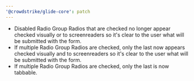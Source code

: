 ```yaml
---
'@crowdstrike/glide-core': patch
---
```


- Disabled Radio Group Radios that are checked no longer appear checked visually or to screenreaders so it's clear to the user what will be submitted with the form.
- If multiple Radio Group Radios are checked, only the last now appears checked visually and to screenreaders so it's clear to the user what will be submitted with the form.
- If multiple Radio Group Radios are checked, only the last is now tabbable.
